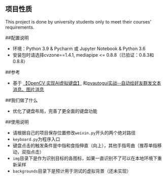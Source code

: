 ## 项目性质
This project is done by university students only to meet their courses' requirements.

##配置说明
- 环境：Python 3.9 & Pycharm 或 Jupyter Notebook & Python 3.6
- 安装包时请选择cvzone==1.4.1, mediapipe <= 0.8.8（已验证：0.8.3和0.8.8）

##参考
- 基于 [【OpenCV 实现AI虚拟键盘】](https://blog.csdn.net/weixin_44692055/article/details/121576593) 
和[pyautogui实战--自动给好友群发文本消息、图片消息](https://blog.csdn.net/m0_49710816/article/details/124166333)

##我们做了什么
- 优化了键盘布局，完善了更全面的键盘功能

##使用说明
- 请根据自己的项目保存位置修改`weixin.py`开头的两个绝对路径
- `keyboard.py`为程序入口
- 键盘点击的触发条件是中指和食指伸直（向上），其他手指弯曲（推荐单指移动，双指点击）
- `img`目录下是作为识别目标的各图标，如果一直识别不了可以在本地环境下重新采样
- `backgrounds`目录下是预计用于测试的虚拟背景（还未实现）